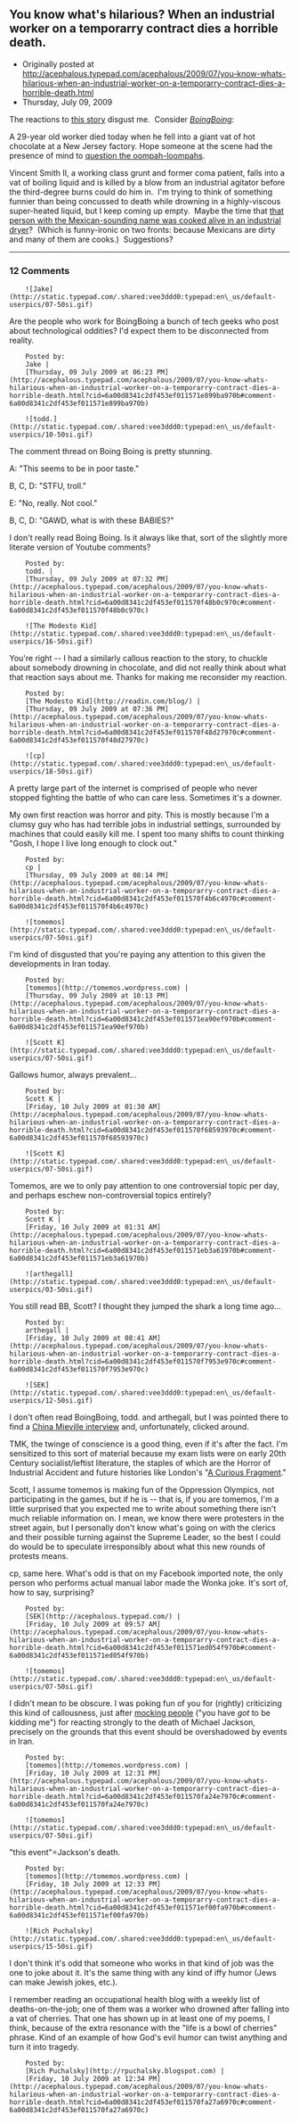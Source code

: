 ## You know what's hilarious?  When an industrial worker on a temporarry contract dies a horrible death.

 * Originally posted at http://acephalous.typepad.com/acephalous/2009/07/you-know-whats-hilarious-when-an-industrial-worker-on-a-temporarry-contract-dies-a-horrible-death.html
 * Thursday, July 09, 2009



The reactions to [this story](http://www.philly.com/philly/news/20090709\_Worker\_is\_killed\_at\_Camden\_factory.html) disgust me.  Consider _[BoingBoing](http://www.boingboing.net/2009/07/08/death-by-chocolate-n.html)_:

A 29-year old worker died today when he fell into a giant vat of hot
chocolate at a New Jersey factory. Hope someone at the scene had the
presence of mind to [question the oompah-loompahs](http://www.youtube.com/watch?v=rw\_R9SS3kQ8).  

Vincent Smith II, a working class grunt and former coma patient, falls into a vat of boiling liquid and is killed by a blow from an industrial agitator before the third-degree burns could do him in.  I'm trying to think of something funnier than being concussed to death while drowning in a highly-viscous super-heated liquid, but I keep coming up empty.  Maybe the time that [that person with the Mexican-sounding name was cooked alive in an industrial dryer](http://www.unitehere.org/presscenter/release.php?ID=3032)?  (Which is funny-ironic on two fronts: because Mexicans are dirty and many of them are cooks.)  Suggestions?

		

* * *

### 12 Comments 

		

                
[]()

	

		![Jake](http://static.typepad.com/.shared:vee3ddd0:typepad:en\_us/default-userpics/07-50si.gif)
	

	

		

Are the people who work for BoingBoing a bunch of tech geeks who post about technological oddities? I'd expect them to be disconnected from reality. 

	

		Posted by:
		Jake |
		[Thursday, 09 July 2009 at 06:23 PM](http://acephalous.typepad.com/acephalous/2009/07/you-know-whats-hilarious-when-an-industrial-worker-on-a-temporarry-contract-dies-a-horrible-death.html?cid=6a00d8341c2df453ef011571e899ba970b#comment-6a00d8341c2df453ef011571e899ba970b)

[]()

	

		![todd.](http://static.typepad.com/.shared:vee3ddd0:typepad:en\_us/default-userpics/10-50si.gif)
	

	

		

The comment thread on Boing Boing is pretty stunning. 

A: "This seems to be in poor taste."  

B, C, D: "STFU, troll."  

E: "No, really. Not cool."  

B, C, D: "GAWD, what is with these BABIES?"

I don't really read Boing Boing. Is it always like that, sort of the slightly more literate version of Youtube comments?

	

		Posted by:
		todd. |
		[Thursday, 09 July 2009 at 07:32 PM](http://acephalous.typepad.com/acephalous/2009/07/you-know-whats-hilarious-when-an-industrial-worker-on-a-temporarry-contract-dies-a-horrible-death.html?cid=6a00d8341c2df453ef011570f48b0c970c#comment-6a00d8341c2df453ef011570f48b0c970c)

[]()

	

		![The Modesto Kid](http://static.typepad.com/.shared:vee3ddd0:typepad:en\_us/default-userpics/16-50si.gif)
	

	

		

You're right -- I had a similarly callous reaction to the story, to chuckle about somebody drowning in chocolate, and did not really think about what that reaction says about me. Thanks for making me reconsider my reaction.

	

		Posted by:
		[The Modesto Kid](http://readin.com/blog/) |
		[Thursday, 09 July 2009 at 07:36 PM](http://acephalous.typepad.com/acephalous/2009/07/you-know-whats-hilarious-when-an-industrial-worker-on-a-temporarry-contract-dies-a-horrible-death.html?cid=6a00d8341c2df453ef011570f48d27970c#comment-6a00d8341c2df453ef011570f48d27970c)

[]()

	

		![cp](http://static.typepad.com/.shared:vee3ddd0:typepad:en\_us/default-userpics/18-50si.gif)
	

	

		

A pretty large part of the internet is comprised of people who never stopped fighting the battle of who can care less.  Sometimes it's a downer.

My own first reaction was horror and pity.  This is mostly because I'm a clumsy guy who has had terrible jobs in industrial settings, surrounded by machines that could easily kill me.  I spent too many shifts to count thinking "Gosh, I hope I live long enough to clock out."

	

		Posted by:
		cp |
		[Thursday, 09 July 2009 at 08:14 PM](http://acephalous.typepad.com/acephalous/2009/07/you-know-whats-hilarious-when-an-industrial-worker-on-a-temporarry-contract-dies-a-horrible-death.html?cid=6a00d8341c2df453ef011570f4b6c4970c#comment-6a00d8341c2df453ef011570f4b6c4970c)

[]()

	

		![tomemos](http://static.typepad.com/.shared:vee3ddd0:typepad:en\_us/default-userpics/07-50si.gif)
	

	

		

I'm kind of disgusted that you're paying any attention to this given the developments in Iran today.

	

		Posted by:
		[tomemos](http://tomemos.wordpress.com) |
		[Thursday, 09 July 2009 at 10:13 PM](http://acephalous.typepad.com/acephalous/2009/07/you-know-whats-hilarious-when-an-industrial-worker-on-a-temporarry-contract-dies-a-horrible-death.html?cid=6a00d8341c2df453ef011571ea90ef970b#comment-6a00d8341c2df453ef011571ea90ef970b)

[]()

	

		![Scott K](http://static.typepad.com/.shared:vee3ddd0:typepad:en\_us/default-userpics/07-50si.gif)
	

	

		

Gallows humor, always prevalent...

	

		Posted by:
		Scott K |
		[Friday, 10 July 2009 at 01:30 AM](http://acephalous.typepad.com/acephalous/2009/07/you-know-whats-hilarious-when-an-industrial-worker-on-a-temporarry-contract-dies-a-horrible-death.html?cid=6a00d8341c2df453ef011570f68593970c#comment-6a00d8341c2df453ef011570f68593970c)

[]()

	

		![Scott K](http://static.typepad.com/.shared:vee3ddd0:typepad:en\_us/default-userpics/07-50si.gif)
	

	

		

Tomemos, are we to only pay attention to one controversial topic per day, and perhaps eschew non-controversial topics entirely?

	

		Posted by:
		Scott K |
		[Friday, 10 July 2009 at 01:31 AM](http://acephalous.typepad.com/acephalous/2009/07/you-know-whats-hilarious-when-an-industrial-worker-on-a-temporarry-contract-dies-a-horrible-death.html?cid=6a00d8341c2df453ef011571eb3a61970b#comment-6a00d8341c2df453ef011571eb3a61970b)

[]()

	

		![arthegall](http://static.typepad.com/.shared:vee3ddd0:typepad:en\_us/default-userpics/03-50si.gif)
	

	

		

You still read BB, Scott?  I thought they jumped the shark a long time ago...

	

		Posted by:
		arthegall |
		[Friday, 10 July 2009 at 08:41 AM](http://acephalous.typepad.com/acephalous/2009/07/you-know-whats-hilarious-when-an-industrial-worker-on-a-temporarry-contract-dies-a-horrible-death.html?cid=6a00d8341c2df453ef011570f7953e970c#comment-6a00d8341c2df453ef011570f7953e970c)

[]()

	

		![SEK](http://static.typepad.com/.shared:vee3ddd0:typepad:en\_us/default-userpics/12-50si.gif)
	

	

		

I don't often read BoingBoing, todd. and arthegall, but I was pointed there to find a [China Mieville interview](http://www.boingboing.net/2009/07/09/china-mieville-talks.html) and, unfortunately, clicked around.  

TMK, the twinge of conscience is a good thing, even if it's after the fact.  I'm sensitized to this sort of material because my exam lists were on early 20th Century socialist/leftist literature, the staples of which are the Horror of Industrial Accident and future histories like London's "[A Curious Fragment](http://books.google.com/books?id=LvNJXadr7R0C&lpg=PA130&ots=q0twum1GoR&dq=jack%!l(MISSING)ondon%22a%!c(MISSING)urious%!f(MISSING)ragment%!&(MISSING)pg=PA130)."

Scott, I assume tomemos is making fun of the Oppression Olympics, not participating in the games, but if he is -- that is, if you are tomemos, I'm a little surprised that you expected me to write about something there isn't much reliable information on.  I mean, we know there were protesters in the street again, but I personally don't know what's going on with the clerics and their possible turning against the Supreme Leader, so the best I could do would be to speculate irresponsibly about what this new rounds of protests means.

cp, same here.  What's odd is that on my Facebook imported note, the only person who performs actual manual labor made the Wonka joke.  It's sort of, how to say, surprising?

	

		Posted by:
		[SEK](http://acephalous.typepad.com/) |
		[Friday, 10 July 2009 at 09:57 AM](http://acephalous.typepad.com/acephalous/2009/07/you-know-whats-hilarious-when-an-industrial-worker-on-a-temporarry-contract-dies-a-horrible-death.html?cid=6a00d8341c2df453ef011571ed054f970b#comment-6a00d8341c2df453ef011571ed054f970b)

[]()

	

		![tomemos](http://static.typepad.com/.shared:vee3ddd0:typepad:en\_us/default-userpics/07-50si.gif)
	

	

		

I didn't mean to be obscure.  I was poking fun of you for (rightly) criticizing this kind of callousness, just after [mocking people](http://acephalous.typepad.com/acephalous/2009/06/-iranian-dissidents-are-still-in-the-process-of-.html) ("you have _got_ to be kidding me") for reacting strongly to the death of Michael Jackson, precisely on the grounds that this event should be overshadowed by events in Iran.

	

		Posted by:
		[tomemos](http://tomemos.wordpress.com) |
		[Friday, 10 July 2009 at 12:31 PM](http://acephalous.typepad.com/acephalous/2009/07/you-know-whats-hilarious-when-an-industrial-worker-on-a-temporarry-contract-dies-a-horrible-death.html?cid=6a00d8341c2df453ef011570fa24e7970c#comment-6a00d8341c2df453ef011570fa24e7970c)

[]()

	

		![tomemos](http://static.typepad.com/.shared:vee3ddd0:typepad:en\_us/default-userpics/07-50si.gif)
	

	

		

"this event"=Jackson's death.

	

		Posted by:
		[tomemos](http://tomemos.wordpress.com) |
		[Friday, 10 July 2009 at 12:33 PM](http://acephalous.typepad.com/acephalous/2009/07/you-know-whats-hilarious-when-an-industrial-worker-on-a-temporarry-contract-dies-a-horrible-death.html?cid=6a00d8341c2df453ef011571ef00fa970b#comment-6a00d8341c2df453ef011571ef00fa970b)

[]()

	

		![Rich Puchalsky](http://static.typepad.com/.shared:vee3ddd0:typepad:en\_us/default-userpics/15-50si.gif)
	

	

		

I don't think it's odd that someone who works in that kind of job was the one to joke about it.  It's the same thing with any kind of iffy humor (Jews can make Jewish jokes, etc.).

I remember reading an occupational health blog with a weekly list of deaths-on-the-job; one of them was a worker who drowned after falling into a vat of cherries.  That one has shown up in at least one of my poems, I think, because of the extra resonance with the "life is a bowl of cherries" phrase.  Kind of an example of how God's evil humor can twist anything and turn it into tragedy.

	

		Posted by:
		[Rich Puchalsky](http://rpuchalsky.blogspot.com) |
		[Friday, 10 July 2009 at 12:34 PM](http://acephalous.typepad.com/acephalous/2009/07/you-know-whats-hilarious-when-an-industrial-worker-on-a-temporarry-contract-dies-a-horrible-death.html?cid=6a00d8341c2df453ef011570fa27a6970c#comment-6a00d8341c2df453ef011570fa27a6970c)

		

        